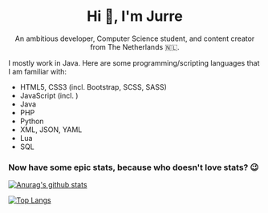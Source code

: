 <h1 align="center">Hi 👋, I'm Jurre</h1>

<p align="center">An ambitious developer, Computer Science student, and content creator from The Netherlands 🇳🇱.</p> 

I mostly work in Java. Here are some programming/scripting languages that I am familiar with:
- HTML5, CSS3 (incl. Bootstrap, SCSS, SASS)
- JavaScript (incl. )
- Java
- PHP
- Python
- XML, JSON, YAML
- Lua
- SQL

### Now have some epic stats, because who doesn't love stats? 😉
[![Anurag's github stats](https://github-readme-stats.vercel.app/api?username=Jurredr&count_private=true&show_icons=true&theme=dracula)](https://github.com/Jurredr/)

[![Top Langs](https://github-readme-stats.vercel.app/api/top-langs/?username=Jurredr&layout=compact&theme=dracula)](https://github.com/Jurredr/)

<!--
**Jurredr/Jurredr** is a ✨ _special_ ✨ repository because its `README.md` (this file) appears on your GitHub profile.

Here are some ideas to get you started:

- 🔭 I’m currently working on ...
- 🌱 I’m currently learning ...
- 👯 I’m looking to collaborate on ...
- 🤔 I’m looking for help with ...
- 💬 Ask me about ...
- 📫 How to reach me: ...
- 😄 Pronouns: ...
- ⚡ Fun fact: ...
-->
